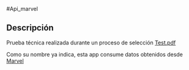 #Api_marvel


## Descripción
Prueba técnica realizada durante un proceso de selección [Test.pdf](https://github.com/jorgesanme/Wonka_Staff/blob/main/images/Napptillus_Android%20Developer.pdf)

Como su nombre ya indica, esta app consume  datos obtenidos desde  [Marvel](https://developer.marvel.com/docs)
